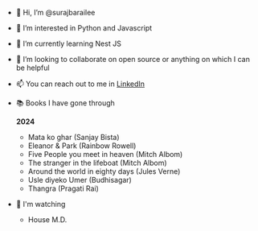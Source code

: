 - 👋 Hi, I’m @surajbarailee
- 👀 I’m interested in Python and Javascript
- 🌱 I’m currently learning Nest JS
- 💞️ I’m looking to collaborate on open source or anything on which I can be helpful
- 📫 You can reach out to me in  [LinkedIn](https://www.linkedin.com/in/surajbarailee/)



- 📚 Books I have gone through

    **2024**
    -  Mata ko ghar (Sanjay Bista)
    -  Eleanor & Park (Rainbow Rowell)
    -  Five People you meet in heaven (Mitch Albom)
    -  The stranger in the lifeboat (Mitch Albom)
    -  Around the world in eighty days (Jules Verne)
    -  Usle diyeko Umer (Budhisagar)
    -  Thangra (Pragati Rai)
  

- 🎥 I'm watching
  -  House M.D.



